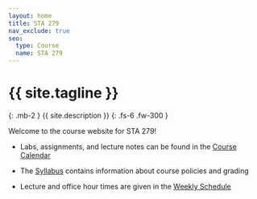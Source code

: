 ```yaml
---
layout: home
title: STA 279
nav_exclude: true
seo:
  type: Course
  name: STA 279
---
```


# {{ site.tagline }}
{: .mb-2 }
{{ site.description }}
{: .fs-6 .fw-300 }


Welcome to the course website for STA 279!

* Labs, assignments, and lecture notes can be found in the [Course Calendar](https://sta279-s22.github.io/calendar/)

* The [Syllabus](https://sta279-s22.github.io/about/) contains information about course policies and grading

* Lecture and office hour times are given in the [Weekly Schedule](https://sta279-s22.github.io/schedule/)
